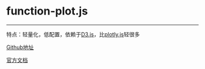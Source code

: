 # function-plot.js

---

特点：轻量化，低配置，依赖于[D3.js](http://d3js.org/)，比[plotly.js](https://github.com/plotly/plotly.js)轻很多

[Github地址](https://github.com/mauriciopoppe/function-plot)

[官方文档](https://mauriciopoppe.github.io/function-plot/)

